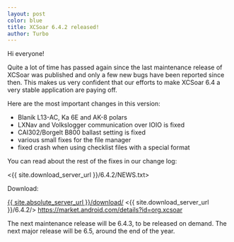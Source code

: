 ```yaml
---
layout: post
color: blue
title: XCSoar 6.4.2 released!
author: Turbo
---
```

Hi everyone!

Quite a lot of time has passed again since the last maintenance release of
XCSoar was published and only a few new bugs have been reported since then.
This makes us very confident that our efforts to make XCSoar 6.4 a very stable
application are paying off.

Here are the most important changes in this version:

* Blanik L13-AC, Ka 6E and AK-8 polars
* LXNav and Volkslogger communication over IOIO is fixed
* CAI302/Borgelt B800 ballast setting is fixed
* various small fixes for the file manager
* fixed crash when using checklist files with a special format

You can read about the rest of the fixes in our change log:

 <{{ site.download_server_url }}/6.4.2/NEWS.txt>

Download:

 [{{ site.absolute_server_url }}/download/](/download/index.html)
 <{{ site.download_server_url }}/6.4.2/>
 <https://market.android.com/details?id=org.xcsoar>

The next maintenance release will be 6.4.3, to be released on demand.
The next major release will be 6.5, around the end of the year.
